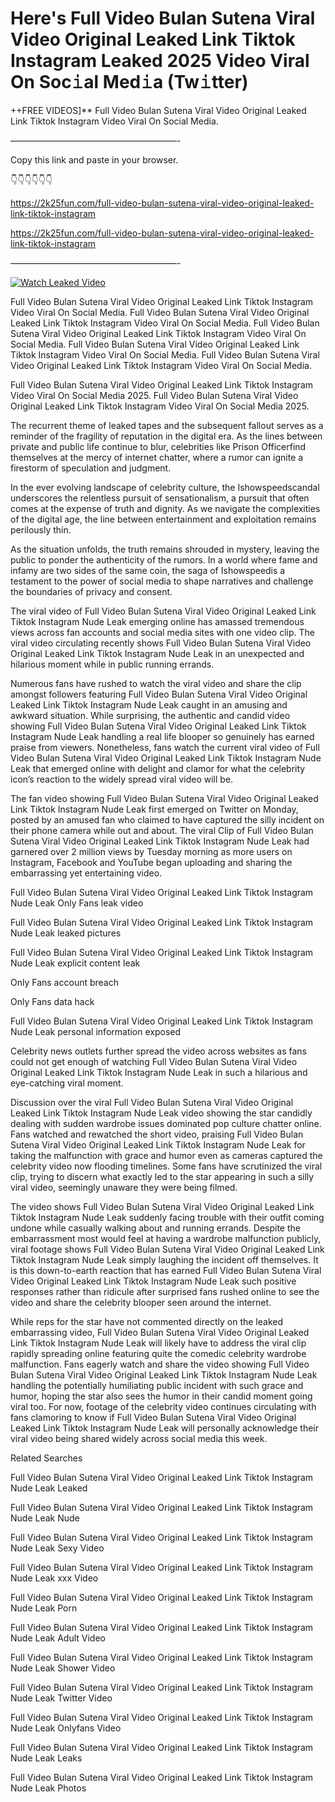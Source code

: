 # Here's Full Video Bulan Sutena Viral Video Original Leaked Link Tiktok Instagram Leaked 2025 Video Viral On Soc𝚒al Med𝚒a (Tw𝚒tter)

++FREE VIDEOS]** Full Video Bulan Sutena Viral Video Original Leaked Link Tiktok Instagram Video Viral On Social Media.

———————————————————-

Copy this link and paste in your browser.

👇👇👇👇👇👇

https://2k25fun.com/full-video-bulan-sutena-viral-video-original-leaked-link-tiktok-instagram

https://2k25fun.com/full-video-bulan-sutena-viral-video-original-leaked-link-tiktok-instagram

———————————————————-

[![Watch Leaked Video](https://miro.medium.com/v2/resize:fit:828/format:webp/1*cilzJN44JGOrTw9NJCrNHA.gif "Watch Leaked Video")](https://2k25fun.com/full-video-bulan-sutena-viral-video-original-leaked-link-tiktok-instagram)

Full Video Bulan Sutena Viral Video Original Leaked Link Tiktok Instagram Video Viral On Social Media. Full Video Bulan Sutena Viral Video Original Leaked Link Tiktok Instagram Video Viral On Social Media. Full Video Bulan Sutena Viral Video Original Leaked Link Tiktok Instagram Video Viral On Social Media. Full Video Bulan Sutena Viral Video Original Leaked Link Tiktok Instagram Video Viral On Social Media. Full Video Bulan Sutena Viral Video Original Leaked Link Tiktok Instagram Video Viral On Social Media.

Full Video Bulan Sutena Viral Video Original Leaked Link Tiktok Instagram Video Viral On Social Media 2025. Full Video Bulan Sutena Viral Video Original Leaked Link Tiktok Instagram Video Viral On Social Media 2025.

The recurrent theme of leaked tapes and the subsequent fallout serves as a reminder of the fragility of reputation in the digital era. As the lines between private and public life continue to blur, celebrities like Prison Officerfind themselves at the mercy of internet chatter, where a rumor can ignite a firestorm of speculation and judgment.

In the ever evolving landscape of celebrity culture, the Ishowspeedscandal underscores the relentless pursuit of sensationalism, a pursuit that often comes at the expense of truth and dignity. As we navigate the complexities of the digital age, the line between entertainment and exploitation remains perilously thin.

As the situation unfolds, the truth remains shrouded in mystery, leaving the public to ponder the authenticity of the rumors. In a world where fame and infamy are two sides of the same coin, the saga of Ishowspeedis a testament to the power of social media to shape narratives and challenge the boundaries of privacy and consent.

The viral video of Full Video Bulan Sutena Viral Video Original Leaked Link Tiktok Instagram Nude Leak emerging online has amassed tremendous views across fan accounts and social media sites with one video clip. The viral video circulating recently shows Full Video Bulan Sutena Viral Video Original Leaked Link Tiktok Instagram Nude Leak in an unexpected and hilarious moment while in public running errands.

Numerous fans have rushed to watch the viral video and share the clip amongst followers featuring Full Video Bulan Sutena Viral Video Original Leaked Link Tiktok Instagram Nude Leak caught in an amusing and awkward situation. While surprising, the authentic and candid video showing Full Video Bulan Sutena Viral Video Original Leaked Link Tiktok Instagram Nude Leak handling a real life blooper so genuinely has earned praise from viewers. Nonetheless, fans watch the current viral video of Full Video Bulan Sutena Viral Video Original Leaked Link Tiktok Instagram Nude Leak that emerged online with delight and clamor for what the celebrity icon’s reaction to the widely spread viral video will be.

The fan video showing Full Video Bulan Sutena Viral Video Original Leaked Link Tiktok Instagram Nude Leak first emerged on Twitter on Monday, posted by an amused fan who claimed to have captured the silly incident on their phone camera while out and about. The viral Clip of Full Video Bulan Sutena Viral Video Original Leaked Link Tiktok Instagram Nude Leak had garnered over 2 million views by Tuesday morning as more users on Instagram, Facebook and YouTube began uploading and sharing the embarrassing yet entertaining video.

Full Video Bulan Sutena Viral Video Original Leaked Link Tiktok Instagram Nude Leak Only Fans leak video

Full Video Bulan Sutena Viral Video Original Leaked Link Tiktok Instagram Nude Leak leaked pictures

Full Video Bulan Sutena Viral Video Original Leaked Link Tiktok Instagram Nude Leak explicit content leak

Only Fans account breach

Only Fans data hack

Full Video Bulan Sutena Viral Video Original Leaked Link Tiktok Instagram Nude Leak personal information exposed

Celebrity news outlets further spread the video across websites as fans could not get enough of watching Full Video Bulan Sutena Viral Video Original Leaked Link Tiktok Instagram Nude Leak in such a hilarious and eye-catching viral moment.

Discussion over the viral Full Video Bulan Sutena Viral Video Original Leaked Link Tiktok Instagram Nude Leak video showing the star candidly dealing with sudden wardrobe issues dominated pop culture chatter online. Fans watched and rewatched the short video, praising Full Video Bulan Sutena Viral Video Original Leaked Link Tiktok Instagram Nude Leak for taking the malfunction with grace and humor even as cameras captured the celebrity video now flooding timelines. Some fans have scrutinized the viral clip, trying to discern what exactly led to the star appearing in such a silly viral video, seemingly unaware they were being filmed.

The video shows Full Video Bulan Sutena Viral Video Original Leaked Link Tiktok Instagram Nude Leak suddenly facing trouble with their outfit coming undone while casually walking about and running errands. Despite the embarrassment most would feel at having a wardrobe malfunction publicly, viral footage shows Full Video Bulan Sutena Viral Video Original Leaked Link Tiktok Instagram Nude Leak simply laughing the incident off themselves. It is this down-to-earth reaction that has earned Full Video Bulan Sutena Viral Video Original Leaked Link Tiktok Instagram Nude Leak such positive responses rather than ridicule after surprised fans rushed online to see the video and share the celebrity blooper seen around the internet.

While reps for the star have not commented directly on the leaked embarrassing video, Full Video Bulan Sutena Viral Video Original Leaked Link Tiktok Instagram Nude Leak will likely have to address the viral clip rapidly spreading online featuring quite the comedic celebrity wardrobe malfunction. Fans eagerly watch and share the video showing Full Video Bulan Sutena Viral Video Original Leaked Link Tiktok Instagram Nude Leak handling the potentially humiliating public incident with such grace and humor, hoping the star also sees the humor in their candid moment going viral too. For now, footage of the celebrity video continues circulating with fans clamoring to know if Full Video Bulan Sutena Viral Video Original Leaked Link Tiktok Instagram Nude Leak will personally acknowledge their viral video being shared widely across social media this week.

Related Searches

Full Video Bulan Sutena Viral Video Original Leaked Link Tiktok Instagram Nude Leak Leaked

Full Video Bulan Sutena Viral Video Original Leaked Link Tiktok Instagram Nude Leak Nude

Full Video Bulan Sutena Viral Video Original Leaked Link Tiktok Instagram Nude Leak Sexy Video

Full Video Bulan Sutena Viral Video Original Leaked Link Tiktok Instagram Nude Leak xxx Video

Full Video Bulan Sutena Viral Video Original Leaked Link Tiktok Instagram Nude Leak Porn

Full Video Bulan Sutena Viral Video Original Leaked Link Tiktok Instagram Nude Leak Adult Video

Full Video Bulan Sutena Viral Video Original Leaked Link Tiktok Instagram Nude Leak Shower Video

Full Video Bulan Sutena Viral Video Original Leaked Link Tiktok Instagram Nude Leak Twitter Video

Full Video Bulan Sutena Viral Video Original Leaked Link Tiktok Instagram Nude Leak Onlyfans Video

Full Video Bulan Sutena Viral Video Original Leaked Link Tiktok Instagram Nude Leak Leaks

Full Video Bulan Sutena Viral Video Original Leaked Link Tiktok Instagram Nude Leak Photos